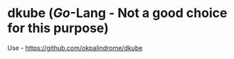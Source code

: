 # dkube (_Go_-Lang - Not a good choice for this purpose)

Use - https://github.com/okpalindrome/dkube
